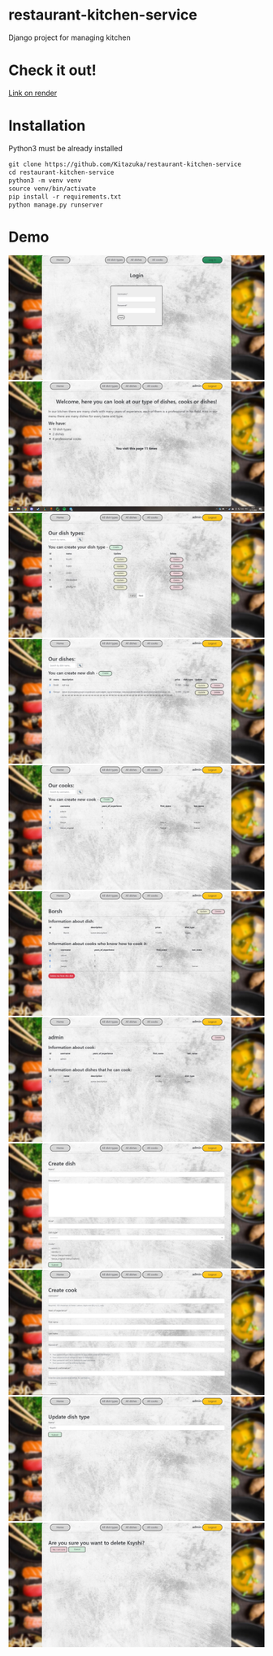 # restaurant-kitchen-service
Django project for managing kitchen

# Check it out!
[Link on render](PASTE_LINK)

# Installation

Python3 must be already installed

```shell
git clone https://github.com/Kitazuka/restaurant-kitchen-service
cd restaurant-kitchen-service
python3 -m venv venv
source venv/bin/activate
pip install -r requirements.txt
python manage.py runserver
```

# Demo
![](static/screenshots_pages/login.jpg)
![](static/screenshots_pages/home_page.jpg)
![](static/screenshots_pages/dish_types.jpg)
![](static/screenshots_pages/dishes.jpg)
![](static/screenshots_pages/cooks.jpg)
![](static/screenshots_pages/dish_detail.jpg)
![](static/screenshots_pages/cook_detail.jpg)
![](static/screenshots_pages/dish_create.jpg)
![](static/screenshots_pages/cook_create.jpg)
![](static/screenshots_pages/update_dish_type.jpg)
![](static/screenshots_pages/delete_dish_type.jpg)
